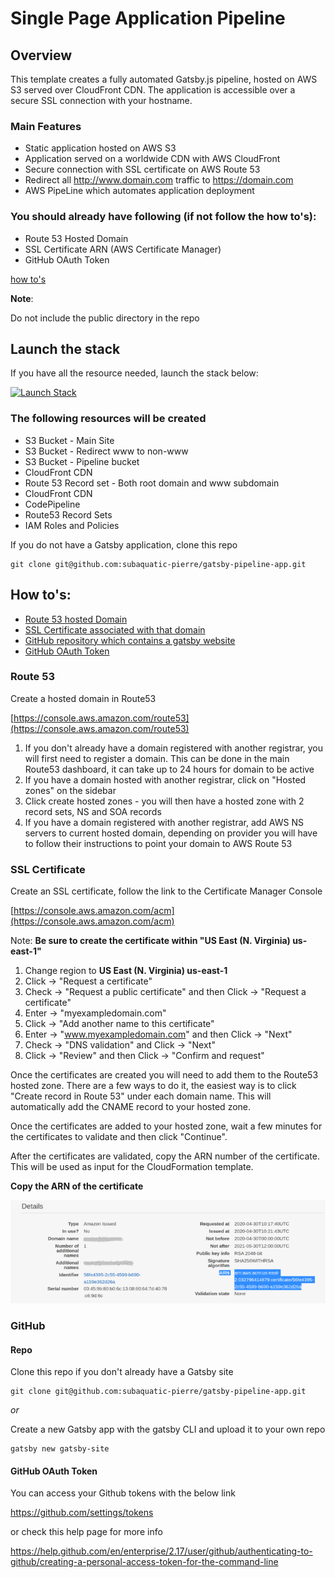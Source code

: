 # Single Page Application Pipeline

## Overview

This template creates a fully automated Gatsby.js pipeline, hosted on AWS S3 served over CloudFront CDN. The application is accessible over a secure SSL connection with your hostname.

### Main Features

- Static application hosted on AWS S3
- Application served on a worldwide CDN with AWS CloudFront
- Secure connection with SSL certificate on AWS Route 53
- Redirect all http://www.domain.com traffic to https://domain.com
- AWS PipeLine which automates application deployment

### You should already have following (if not follow the how to's):

- Route 53 Hosted Domain
- SSL Certificate ARN (AWS Certificate Manager)
- GitHub OAuth Token

[how to's](#how-to's)

**Note**:

Do not include the public directory in the repo

## Launch the stack

If you have all the resource needed, launch the stack below:

[![Launch Stack](https://cdn.rawgit.com/buildkite/cloudformation-launch-stack-button-svg/master/launch-stack.svg)](https://console.aws.amazon.com/cloudformation/home#/stacks/new?stackName=buildkite&templateURL=https://s3.amazonaws.com/my-great-stack.json)

### The following resources will be created

- S3 Bucket - Main Site
- S3 Bucket - Redirect www to non-www
- S3 Bucket - Pipeline bucket
- CloudFront CDN
- Route 53 Record set - Both root domain and www subdomain
- CloudFront CDN
- CodePipeline
- Route53 Record Sets
- IAM Roles and Policies

If you do not have a Gatsby application, clone this repo

    git clone git@github.com:subaquatic-pierre/gatsby-pipeline-app.git

## How to's:

- [Route 53 hosted Domain](#route-53)
- [SSL Certificate associated with that domain](#ssl-certificate)
- [GitHub repository which contains a gatsby website](#repo)
- [GitHub OAuth Token](#github-oauth-token)

### Route 53

Create a hosted domain in Route53

[https://console.aws.amazon.com/route53](https://console.aws.amazon.com/route53)

1. If you don't already have a domain registered with another registrar, you will first need to register a domain. This can be done in the main Route53 dashboard, it can take up to 24 hours for domain to be active
2. If you have a domain hosted with another registrar, click on "Hosted zones" on the sidebar
3. Click create hosted zones - you will then have a hosted zone with 2 record sets, NS and SOA records
4. If you have a domain registered with another registrar, add AWS NS servers to current hosted domain, depending on provider you will have to follow their instructions to point your domain to AWS Route 53

### SSL Certificate

Create an SSL certificate, follow the link to the Certificate Manager Console

[https://console.aws.amazon.com/acm](https://console.aws.amazon.com/acm)

Note: **Be sure to create the certificate within "US East (N. Virginia) us-east-1"**

1. Change region to **US East (N. Virginia) us-east-1**
2. Click -> "Request a certificate"
3. Check -> "Request a public certificate" and then Click -> "Request a certificate"
4. Enter -> "myexampledomain.com"
5. Click -> "Add another name to this certificate"
6. Enter -> "www.myexampledomain.com" and then Click -> "Next"
7. Check -> "DNS validation" and Click -> "Next"
8. Click -> "Review" and then Click -> "Confirm and request"

Once the certificates are created you will need to add them to the Route53 hosted zone. There are a few ways to do it, the easiest way is to click "Create record in Route 53" under each domain name. This will automatically add the CNAME record to your hosted zone.

Once the certificates are added to your hosted zone, wait a few minutes for the certificates to validate and then click "Continue".

After the certificates are validated, copy the ARN number of the certificate. This will be used as input for the CloudFormation template.

**Copy the ARN of the certificate**

![Certificate ARN](cfstack/certificate_ARN.png)

### GitHub

#### Repo

Clone this repo if you don't already have a Gatsby site

    git clone git@github.com:subaquatic-pierre/gatsby-pipeline-app.git

_or_

Create a new Gatsby app with the gatsby CLI and upload it to your own repo

    gatsby new gatsby-site

#### GitHub OAuth Token

You can access your Github tokens with the below link

https://github.com/settings/tokens

or check this help page for more info

https://help.github.com/en/enterprise/2.17/user/github/authenticating-to-github/creating-a-personal-access-token-for-the-command-line
